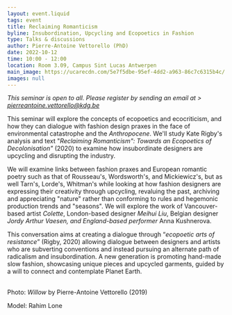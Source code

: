 ```yaml
---
layout: event.liquid
tags: event
title: Reclaiming Romanticism
byline: Insubordination, Upcycling and Ecopoetics in Fashion
type: Talks & discussions
author: Pierre-Antoine Vettorello (PhD)
date: 2022-10-12
time: 10:00 - 12:00
location: Room 3.09, Campus Sint Lucas Antwerpen
main_image: https://ucarecdn.com/5e7f5dbe-95ef-4dd2-a963-86c7c6315b4c/
images: null
---
```

*This seminar is open to all. Please register by sending an email at  > pierreantoine.vettorello@kdg.be*

This seminar will explore the concepts of ecopoetics and ecocriticism, and how they can dialogue with fashion design praxes in the face of environmental catastrophe and the *Anthropocene*. We'll study Kate Rigby's analysis and text "*Reclaiming Romanticism": Towards an Ecopoetics of Decolonisation"* (2020) to examine how insubordinate designers are upcycling and disrupting the industry. 

We will examine links between fashion praxes and European romantic poetry such as that of Rousseau's, Wordsworth's, and Mickiewicz's, but as well Tarn's, Lorde's, Whitman's while looking at how fashion designers are expressing their creativity through upcycling, revaluing the past, archiving and appreciating "nature" rather than conforming to rules and hegemonic production trends and "seasons". We will explore the work of Vancouver-based artist *Colette*, London-based designer *Meihui Liu*, Belgian designer *Jordy Arthur Vaesen, and England-based performer* Anna Kushnerova.

This conversation aims at creating a dialogue through “*ecopoetic arts of resistance*” (Rigby, 2020) allowing dialogue between designers and artists who are subverting conventions and instead pursuing an alternate path of radicalism and insubordination. A new generation is promoting hand-made slow fashion, showcasing unique pieces and upcycled garments, guided by a will to connect and contemplate Planet Earth.

\
Photo: *Willow* by Pierre-Antoine Vettorello (2019)

Model: Rahim Lone